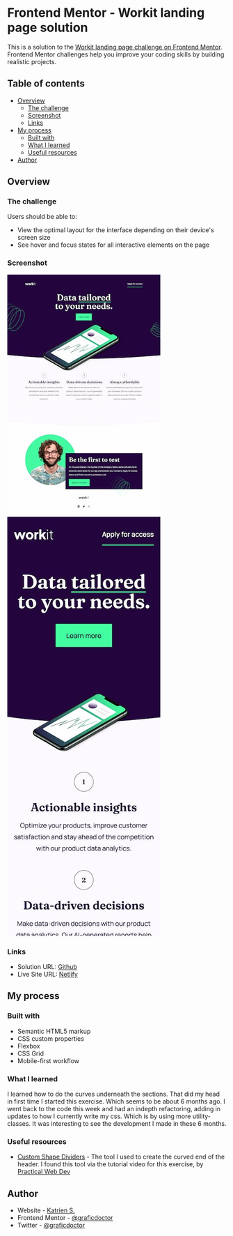 # Frontend Mentor - Workit landing page solution

This is a solution to the [Workit landing page challenge on Frontend Mentor](https://www.frontendmentor.io/challenges/workit-landing-page-2fYnyle5lu). Frontend Mentor challenges help you improve your coding skills by building realistic projects.

## Table of contents

- [Overview](#overview)
  - [The challenge](#the-challenge)
  - [Screenshot](#screenshot)
  - [Links](#links)
- [My process](#my-process)
  - [Built with](#built-with)
  - [What I learned](#what-i-learned)
  - [Useful resources](#useful-resources)
- [Author](#author)

## Overview

### The challenge

Users should be able to:

- View the optimal layout for the interface depending on their device's screen size
- See hover and focus states for all interactive elements on the page

### Screenshot

![](./screenshots/desktop.jpg)
![](./screenshots/mobile.jpg)

### Links

- Solution URL: [Github](https://github.com/graficdoctor/fe-24-005-workit-landing-page)
- Live Site URL: [Netlify](https://tangerine-tapioca-d62fea.netlify.app/)

## My process

### Built with

- Semantic HTML5 markup
- CSS custom properties
- Flexbox
- CSS Grid
- Mobile-first workflow

### What I learned

I learned how to do the curves underneath the sections. That did my head in first time I started this exercise. Which seems to be about 6 months ago. I went back to the code this week and had an indepth refactoring, adding in updates to how I currently write my css. Which is by using more utility-classes.
It was interesting to see the development I made in these 6 months.

### Useful resources

- [Custom Shape Dividers](https://www.shapedivider.app/) - The tool I used to create the curved end of the header. I found this tool via the tutorial video for this exercise, by [Practical Web Dev](https://www.youtube.com/watch?v=NkgKIOTgvCI)

## Author

- Website - [Katrien S.](https://www.katriens.be)
- Frontend Mentor - [@graficdoctor](https://www.frontendmentor.io/profile/graficdoctor)
- Twitter - [@graficdoctor](https://www.twitter.com/graficdoctor)
